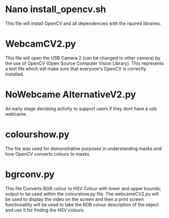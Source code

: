 # Nano install_opencv.sh
This file will install OpenCV and all dependencies with the rquired libraries. 
# WebcamCV2.py
This file will open the USB Camera 2 (can be changed to other camera) by the use of OpenCV (Open Source Computer Vision Library). This represents a test file which will make sure that everyone's OpenCV is correctly installed. 
# NoWebcame AlternativeV2.py
An early stage derisking activity to support users if they dont have a usb webcame. 
# colourshow.py
The file was used for demonstrative purposes in understanding masks and how OpenCV converts colours to masks. 
# bgrconv.py
This file Converts BGR colour to HSV Colour with lower and upper bounds; output to be used within the colourshow.py file. 
The webcameCV2.py will be used to display the video on the screen and then a print screen functionallity will be used to take the RGB colour description of the object and use it for finding the HSV colours. 
